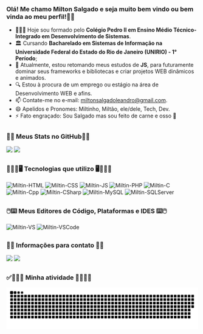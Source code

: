 <!-- Template Criado unicamente por Miltin em 07/02/2022 -->
<!-- Referências: Rafaella Ballerini -->

### Olá! Me chamo Milton Salgado e seja muito bem vindo ou bem vinda ao meu perfil!👋🏻 <!-- Estilizado por Miltin -->

- 🧑🏻‍💻 Hoje sou formado pelo **Colégio Pedro II em Ensino Médio Técnico-Integrado em Desenvolvimento de Sistemas**.
- 🏛️ Cursando **Bacharelado em Sistemas de Informação na Universidade Federal do Estado do Rio de Janeiro (UNIRIO) - 1° Período**;
- 📖 Atualmente, estou retomando meus estudos de **JS**, para futuramente dominar seus frameworks e bibliotecas e criar projetos WEB dinâmicos e animados.
- 🔍 Estou à procura de um emprego ou estágio na área de Desenvolvimento WEB e afins.
- 📫 Contate-me no e-mail: miltonsalgadoleandro@gmail.com.
- 😄 Apelidos e Pronomes: Miltinho, Miltão, ele/dele, Tech, Dev.
- ⚡ Fato engraçado: Sou Salgado mas sou feito de carne e osso 🤣

##
### 📃🤖 Meus Stats no GitHub🤖📃 <!-- Estilizado unicamente por Miltin em 07/02/2022 -->
  <!--
    Links das APIS dos Stats
    [![Anurag's GitHub stats](https://github-readme-stats.vercel.app/api?username=miltinsalgado&theme=radical)](https://github.com/anuraghazra/github-readme-stats)
    [![Top Langs](https://github-readme-stats.vercel.app/api/top-langs/?username=miltinsalgado&layout=compact&theme=radical)](https://github.com/anuraghazra/github-readme-stats)
  -->
  <div align-items="center" justify-content="center">
    <img height="150em" src="https://github-readme-stats.vercel.app/api?username=miltinsalgado&theme=tokyonight">
    <img height="150em" src="https://github-readme-stats.vercel.app/api/top-langs/?username=miltinsalgado&layout=compact&theme=tokyonight">
  </div>

##
### 🧑🏻‍💻🖥️ Tecnologias que utilizo 🖥️🧑🏻‍💻 <!-- Estilizado unicamente por Miltin em 07/02/2022 -->
<div style="display: inline_block">
  <img align="center" alt="Miltin-HTML" height="30" width="40" src="https://cdn.jsdelivr.net/gh/devicons/devicon/icons/html5/html5-plain.svg">
  <img align="center" alt="Miltin-CSS" height="30" width="40" src="https://cdn.jsdelivr.net/gh/devicons/devicon/icons/css3/css3-plain.svg">
  <img align="center" alt="Miltin-JS" height="30" width="40" src="https://cdn.jsdelivr.net/gh/devicons/devicon/icons/javascript/javascript-plain.svg">
  <img align="center" alt="Miltin-PHP" height="60" width="40" src="https://cdn.jsdelivr.net/gh/devicons/devicon/icons/php/php-plain.svg">
  <img align="center" alt="Miltin-C" height="30" width="40" src="https://cdn.jsdelivr.net/gh/devicons/devicon/icons/c/c-plain.svg" />
  <img align="center" alt="Miltin-Cpp" height="30" width="40" src="https://cdn.jsdelivr.net/gh/devicons/devicon/icons/cplusplus/cplusplus-plain.svg" />
  <img align="center" alt="Miltin-CSharp" height="30" width="40" src="https://cdn.jsdelivr.net/gh/devicons/devicon/icons/csharp/csharp-plain.svg">
  <img align="center" alt="Miltin-MySQL" height="30" width="40" src="https://cdn.jsdelivr.net/gh/devicons/devicon/icons/mysql/mysql-plain.svg" />
  <img align="center" alt="Miltin-SQLServer" height="30" width="40" src="https://cdn.jsdelivr.net/gh/devicons/devicon/icons/microsoftsqlserver/microsoftsqlserver-plain.svg" />
</div>


##
### 🖱️⌨️ Meus Editores de Código, Plataformas e IDES ⌨️🖱️ <!-- Estilizado unicamente por Miltin em 07/02/2022  -->
<div style="display: inline_block">
  <img align="center" alt="Miltin-VS" height="30" width="40" src="https://cdn.jsdelivr.net/gh/devicons/devicon/icons/visualstudio/visualstudio-plain.svg">
  <img align="center" alt="Miltin-VSCode" height="30" width="40" src="https://cdn.jsdelivr.net/gh/devicons/devicon/icons/vscode/vscode-original.svg">
</div>

##
### 📨📧 Informações para contato 📧📨 <!-- Estilizado unicamente por Miltin em 07/02/2022 -->
<div>
  <a href="mailto:miltonsalgadoleandro@gmail.com"><img src="https://img.shields.io/badge/Gmail-D14836?style=for-the-badge&logo=gmail&logoColor=white" target="_blank"></a>
  <a href="https://www.linkedin.com/in/milton-salgado-0630a1215" target="_blank"><img src="https://img.shields.io/badge/-LinkedIn-%230077B5?style=for-the-badge&logo=linkedin&logoColor=white"></a>
</div>

##
### ✅🏃🏻‍♂️ Minha atividade 🏃🏻‍♂️✅ <!-- Estilizado unicamente por Miltin em 07/02/2022 -->
![Snake animation](https://github.com/miltinsalgado/miltinsalgado/blob/output/github-contribution-grid-snake.svg)
